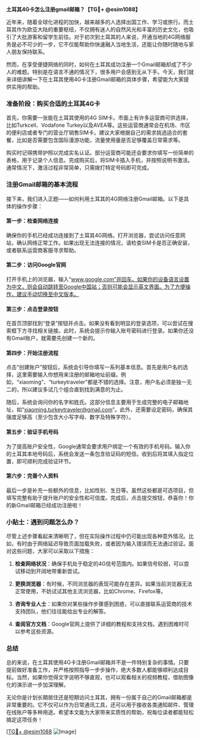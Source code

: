 **土耳其4G卡怎么注册gmail邮箱？【TG💪+ @esim1088】**

近年来，随着全球化进程的加快，越来越多的人选择出国工作、学习或旅行。而土耳其作为欧亚大陆的重要枢纽，不仅拥有迷人的自然风光和丰富的历史文化，也吸引了大批游客和留学生前往。对于初次到土耳其的人来说，开通当地的4G网络服务是必不可少的一步，它不仅能帮助你快速融入当地生活，还能让你随时随地与家人朋友保持联系。

然而，在享受便捷网络的同时，如何在土耳其成功注册一个Gmail邮箱却成了不少人的难题。特别是在语言不通的情况下，很多用户会感到无从下手。今天，我们就来详细讲解一下在土耳其使用4G卡注册Gmail邮箱的具体步骤，希望能为大家提供实用的帮助。

### 准备阶段：购买合适的土耳其4G卡

首先，你需要一张能在土耳其使用的4G SIM卡。市面上有许多运营商可供选择，比如Turkcell、Vodafone Turkey以及AVEA等。这些运营商通常会在机场、市区的便利店或者专门的营业厅销售SIM卡。建议大家根据自己的需求挑选适合的套餐，比如是否需要包含国际漫游功能，流量使用量是否足够覆盖日常需求等。

购买时记得携带护照以完成实名认证。部分运营商可能还会要求你填写一份简单的表格，用于记录个人信息。完成购买后，将SIM卡插入手机，并按照说明书激活。通常情况下，激活过程非常简单，只需拨打特定号码即可完成。

### 注册Gmail邮箱的基本流程

接下来，我们进入正题——如何利用土耳其的4G网络注册Gmail邮箱。以下是具体的操作步骤：

#### 第一步：检查网络连接
确保你的手机已经成功连接到了土耳其4G网络。打开浏览器，尝试访问任意网站，确认网络正常工作。如果出现无法连接的情况，请检查SIM卡是否正确安装，或者联系运营商客服寻求帮助。

#### 第二步：访问Google官网
打开手机上的浏览器，输入“www.google.com”并回车。如果你的设备语言设置为中文，则会自动跳转至Google中国站；否则可能会显示英文界面。为了方便操作，建议手动切换至中文版本。

#### 第三步：点击登录按钮
在首页顶部找到“登录”按钮并点击。如果没有看到明显的登录选项，可以尝试在搜索框下方寻找相关链接。此时，系统会提示你输入账号密码进行登录。如果你还没有Gmail账户，就需要先创建一个新的。

#### 第四步：开始注册流程
点击“创建账户”按钮后，系统会引导你填写一系列基本信息。首先是用户名的选择，这里需要输入你想用来注册的邮箱地址前缀。例如，“xiaoming”、“turkeytraveler”都是不错的选择。注意，用户名必须是独一无二的，所以建议多试几个组合直到找到满意的为止。

随后，系统会询问你的名字和姓氏。这部分信息主要用于生成完整的电子邮箱地址，如“xiaoming.turkeytraveler@gmail.com”。此外，还需要设定密码，确保其强度足够高（至少包含大小写字母、数字及特殊字符）。

#### 第五步：验证手机号码
为了提高账户安全性，Google通常会要求用户绑定一个有效的手机号码。输入你的土耳其本地号码后，系统会发送一条包含验证码的短信。收到后将其填入指定位置，即可顺利完成验证环节。

#### 第六步：完善个人资料
最后一步是补充一些额外的信息，比如性别、生日等。虽然这些都是可选项目，但填写完整有助于提升账户的安全性和可信度。完成后，点击提交按钮，恭喜你！你的新Gmail邮箱已经成功注册啦！

### 小贴士：遇到问题怎么办？

尽管上述步骤看起来清晰明了，但在实际操作过程中仍可能出现各种意外情况。比如，有时由于网络延迟导致页面加载失败，或者因为输入错误而无法通过验证。面对这些问题，大家可以采取以下措施：

1. **检查网络状况**：确保手机处于稳定的4G信号范围内。如果信号较弱，可以尝试移动到开阔地带重新尝试。
   
2. **更换浏览器**：有时候，不同浏览器的表现可能存在差异。如果当前浏览器无法正常使用，不妨试试其他主流浏览器，比如Chrome、Firefox等。

3. **咨询专业人士**：如果你对某些操作步骤感到困惑，可以直接联系运营商的技术支持团队，他们往往能给出专业的解答。

4. **查阅官方文档**：Google官网上提供了详细的教程和支持文档，遇到困难时可以参考这些资源。

### 总结

总的来说，在土耳其使用4G卡注册Gmail邮箱并不是一件特别复杂的事情。只要提前做好准备工作，并严格按照指导一步步操作，绝大多数人都能够顺利达成目标。当然，如果你觉得文字说明不够直观，也可以观看相关的视频教程，借助图像化的演示进一步加深理解。

无论你是计划长期居住还是短期访问土耳其，拥有一份属于自己的Gmail邮箱都是非常重要的。它不仅可以作为日常通讯工具，还可以用于接收各类通知邮件、管理在线账户等多种用途。希望本文能为大家带来实质性的帮助，祝每位读者都能轻松搞定这项任务！

[[TG💪+ @esim1088](https://t.me/s/esim1088) ![Image](https://i.postimg.cc/4NQfJmqS/Snipaste-2025-05-13-00-14-12.png)]